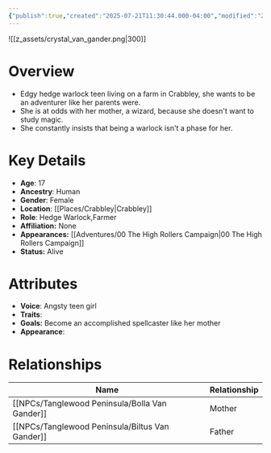 ```yaml
---
{"publish":true,"created":"2025-07-21T11:30:44.000-04:00","modified":"2025-10-22T09:15:54.765-04:00","published":"2025-10-22T09:15:54.765-04:00","cssclasses":"","Age":"17","Ancestry":"Human","Gender":"Female","Location":["[[Crabbley]]"],"Role":["Hedge Warlock","Farmer"],"Affiliation":["None"],"Appearances":["[[00 The High Rollers Campaign]]"],"Status":"Alive","Authors":["Jordan"]}
---
```


![[z_assets/crystal_van_gander.png|300]]

# Overview
- Edgy hedge warlock teen living on a farm in Crabbley, she wants to be an adventurer like her parents were.
- She is at odds with her mother, a wizard, because she doesn't want to study magic. 
- She constantly insists that being a warlock isn't a phase for her.

# Key Details
- **Age**: 17
- **Ancestry**: Human
- **Gender**: Female
- **Location**: [[Places/Crabbley\|Crabbley]]
- **Role**: Hedge Warlock,Farmer
- **Affiliation:** None
- **Appearances:** [[Adventures/00 The High Rollers Campaign\|00 The High Rollers Campaign]]
- **Status:** Alive

# Attributes
- **Voice**: Angsty teen girl
- **Traits**: 
- **Goals:** Become an accomplished spellcaster like her mother
- **Appearance**: 

# Relationships

| Name                  | Relationship |
| --------------------- | ------------ |
| [[NPCs/Tanglewood Peninsula/Bolla Van Gander]]  | Mother       |
| [[NPCs/Tanglewood Peninsula/Biltus Van Gander]] | Father       |

